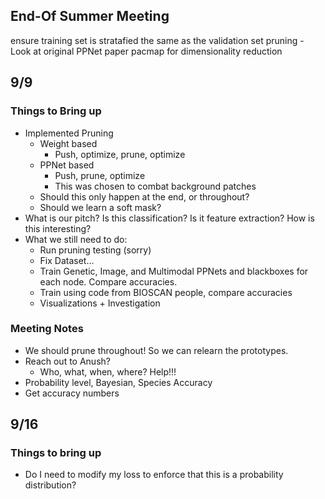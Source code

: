 ## End-Of Summer Meeting
ensure training set is stratafied the same as the validation set
pruning - Look at original PPNet paper
pacmap for dimensionality reduction

## 9/9
### Things to Bring up
* Implemented Pruning
    * Weight based
        * Push, optimize, prune, optimize
    * PPNet based
        * Push, prune, optimize
        * This was chosen to combat background patches
    * Should this only happen at the end, or throughout?
    * Should we learn a soft mask?
* What is our pitch? Is this classification? Is it feature extraction? How is this interesting?
* What we still need to do:
    * Run pruning testing (sorry)
    * Fix Dataset...
    * Train Genetic, Image, and Multimodal PPNets and blackboxes for each node. Compare accuracies.
    * Train using code from BIOSCAN people, compare accuracies
    * Visualizations + Investigation
### Meeting Notes
* We should prune throughout! So we can relearn the prototypes.
* Reach out to Anush?
    * Who, what, when, where? Help!!!
* Probability level, Bayesian, Species Accuracy
* Get accuracy numbers

## 9/16
### Things to bring up
* Do I need to modify my loss to enforce that this is a probability distribution?
